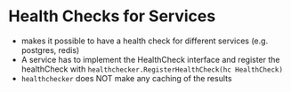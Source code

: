 # Health Checks for Services 
* makes it possible to have a health check for different services (e.g. postgres, redis)
* A service has to implement the HealthCheck interface and register the healthCheck with `healthchecker.RegisterHealthCheck(hc HealthCheck)`
* `healthchecker` does NOT make any caching of the results